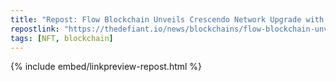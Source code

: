 ```yaml
---
title: "Repost: Flow Blockchain Unveils Crescendo Network Upgrade with EVM and Cadence 1.0 in Fact Friday - \"The Defiant\""
repostlink: "https://thedefiant.io/news/blockchains/flow-blockchain-unveils-crescendo-network-upgrade-evm-cadence-1-0-fact-friday-8839e714"
tags: [NFT, blockchain]
---
```


{% include embed/linkpreview-repost.html %}
